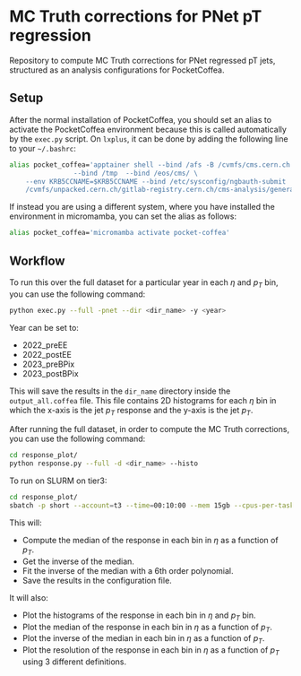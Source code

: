 # MC Truth corrections for PNet pT regression

Repository to compute MC Truth corrections for PNet regressed pT jets, structured as an analysis configurations for PocketCoffea.

## Setup
After the normal installation of PocketCoffea, you should set an alias to activate the PocketCoffea environment because this is called automatically by the `exec.py` script. On `lxplus`, it can be done by adding the following line to your `~/.bashrc`:

```bash
alias pocket_coffea='apptainer shell --bind /afs -B /cvmfs/cms.cern.ch \
                --bind /tmp  --bind /eos/cms/ \
    --env KRB5CCNAME=$KRB5CCNAME --bind /etc/sysconfig/ngbauth-submit  \
    /cvmfs/unpacked.cern.ch/gitlab-registry.cern.ch/cms-analysis/general/pocketcoffea:lxplus-cc7-latest && cd PocketCoffea && source myenv/bin/activate && cd -'
```

If instead you are using a different system, where you have installed the environment in micromamba, you can set the alias as follows:

```bash
alias pocket_coffea='micromamba activate pocket-coffea'
```

## Workflow

To run this over the full dataset for a particular year in each $\eta$ and $p_T$ bin, you can use the following command:

```bash
python exec.py --full -pnet --dir <dir_name> -y <year>
```

Year can be set to:

- 2022_preEE
- 2022_postEE
- 2023_preBPix
- 2023_postBPix

This will save the results in the `dir_name` directory inside the
`output_all.coffea` file. This file contains 2D histograms for each $\eta$ bin in which the x-axis is the jet $p_T$ response and the y-axis is the jet $p_T$.

After running the full dataset, in order to compute the MC Truth corrections, you can use the following command:

```bash
cd response_plot/
python response.py --full -d <dir_name> --histo 
```

To run on SLURM on tier3:

```bash
cd response_plot/
sbatch -p short --account=t3 --time=00:10:00 --mem 15gb --cpus-per-task=32 --wrap="python response.py --full -d  <dir_name> --histo -n 32"
```

This will:

- Compute the median of the response in each bin in $\eta$ as a function of $p_T$.
- Get the inverse of the median.
- Fit the inverse of the median with a 6th order polynomial.
- Save the results in the configuration file.

It will also:

- Plot the histograms of the response in each bin in $\eta$ and $p_T$ bin.
- Plot the median of the response in each bin in $\eta$ as a function of $p_T$.
- Plot the inverse of the median in each bin in $\eta$ as a function of $p_T$.
- Plot the resolution of the response in each bin in $\eta$ as a function of $p_T$ using 3 different definitions.
